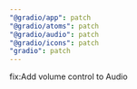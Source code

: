 ```yaml
---
"@gradio/app": patch
"@gradio/atoms": patch
"@gradio/audio": patch
"@gradio/icons": patch
"gradio": patch
---
```


fix:Add volume control to Audio
